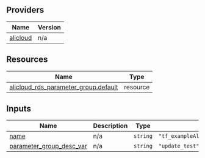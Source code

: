 <!-- BEGIN_TF_DOCS -->
## Providers

| Name | Version |
|------|---------|
| <a name="provider_alicloud"></a> [alicloud](#provider\_alicloud) | n/a |

## Resources

| Name | Type |
|------|------|
| [alicloud_rds_parameter_group.default](https://registry.terraform.io/providers/hashicorp/alicloud/latest/docs/resources/rds_parameter_group) | resource |

## Inputs

| Name | Description | Type | Default | Required |
|------|-------------|------|---------|:--------:|
| <a name="input_name"></a> [name](#input\_name) | n/a | `string` | `"tf_exampleAlicloudRdsParameterGroup50003"` | no |
| <a name="input_parameter_group_desc_var"></a> [parameter\_group\_desc\_var](#input\_parameter\_group\_desc\_var) | n/a | `string` | `"update_test"` | no |
<!-- END_TF_DOCS -->    